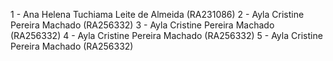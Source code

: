 1 - Ana Helena Tuchiama Leite de Almeida (RA231086)
2 - Ayla Cristine Pereira Machado (RA256332)
3 - Ayla Cristine Pereira Machado (RA256332)
4 - Ayla Cristine Pereira Machado (RA256332)
5 - Ayla Cristine Pereira Machado (RA256332)